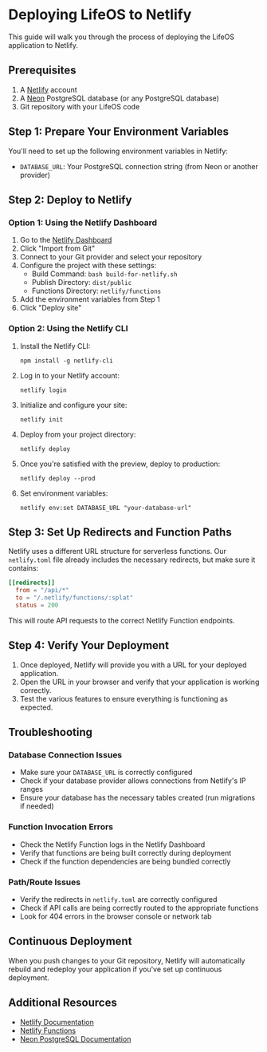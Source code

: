 # Deploying LifeOS to Netlify

This guide will walk you through the process of deploying the LifeOS application to Netlify.

## Prerequisites

1. A [Netlify](https://netlify.com) account
2. A [Neon](https://neon.tech) PostgreSQL database (or any PostgreSQL database)
3. Git repository with your LifeOS code

## Step 1: Prepare Your Environment Variables

You'll need to set up the following environment variables in Netlify:

- `DATABASE_URL`: Your PostgreSQL connection string (from Neon or another provider)

## Step 2: Deploy to Netlify

### Option 1: Using the Netlify Dashboard

1. Go to the [Netlify Dashboard](https://app.netlify.com/start)
2. Click "Import from Git"
3. Connect to your Git provider and select your repository
4. Configure the project with these settings:
   - Build Command: `bash build-for-netlify.sh`
   - Publish Directory: `dist/public`
   - Functions Directory: `netlify/functions`
5. Add the environment variables from Step 1
6. Click "Deploy site"

### Option 2: Using the Netlify CLI

1. Install the Netlify CLI:
   ```
   npm install -g netlify-cli
   ```

2. Log in to your Netlify account:
   ```
   netlify login
   ```

3. Initialize and configure your site:
   ```
   netlify init
   ```

4. Deploy from your project directory:
   ```
   netlify deploy
   ```

5. Once you're satisfied with the preview, deploy to production:
   ```
   netlify deploy --prod
   ```

6. Set environment variables:
   ```
   netlify env:set DATABASE_URL "your-database-url"
   ```

## Step 3: Set Up Redirects and Function Paths

Netlify uses a different URL structure for serverless functions. Our `netlify.toml` file already includes the necessary redirects, but make sure it contains:

```toml
[[redirects]]
  from = "/api/*"
  to = "/.netlify/functions/:splat"
  status = 200
```

This will route API requests to the correct Netlify Function endpoints.

## Step 4: Verify Your Deployment

1. Once deployed, Netlify will provide you with a URL for your deployed application.
2. Open the URL in your browser and verify that your application is working correctly.
3. Test the various features to ensure everything is functioning as expected.

## Troubleshooting

### Database Connection Issues

- Make sure your `DATABASE_URL` is correctly configured
- Check if your database provider allows connections from Netlify's IP ranges
- Ensure your database has the necessary tables created (run migrations if needed)

### Function Invocation Errors

- Check the Netlify Function logs in the Netlify Dashboard
- Verify that functions are being built correctly during deployment
- Check if the function dependencies are being bundled correctly

### Path/Route Issues

- Verify the redirects in `netlify.toml` are correctly configured
- Check if API calls are being correctly routed to the appropriate functions
- Look for 404 errors in the browser console or network tab

## Continuous Deployment

When you push changes to your Git repository, Netlify will automatically rebuild and redeploy your application if you've set up continuous deployment.

## Additional Resources

- [Netlify Documentation](https://docs.netlify.com)
- [Netlify Functions](https://docs.netlify.com/functions/overview/)
- [Neon PostgreSQL Documentation](https://neon.tech/docs/)